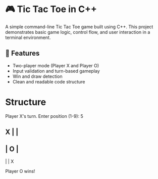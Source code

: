 # 🎮 Tic Tac Toe in C++

A simple command-line Tic Tac Toe game built using C++. This project demonstrates basic game logic, control flow, and user interaction in a terminal environment.

## 🧠 Features

- Two-player mode (Player X and Player O)
- Input validation and turn-based gameplay
- Win and draw detection
- Clean and readable code structure

# Structure

Player X's turn. Enter position (1-9): 5

 X   |     |  
-----------
 |   O     |  
-----------
 |   |     X

Player O wins!
